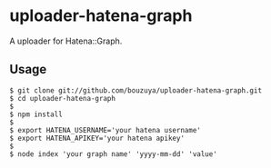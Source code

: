 uploader-hatena-graph
==============================================================================

A uploader for Hatena::Graph.

Usage
------------------------------------------------------------------------------

    $ git clone git://github.com/bouzuya/uploader-hatena-graph.git
    $ cd uploader-hatena-graph
    $
    $ npm install
    $
    $ export HATENA_USERNAME='your hatena username'
    $ export HATENA_APIKEY='your hatena apikey'
    $ 
    $ node index 'your graph name' 'yyyy-mm-dd' 'value'

